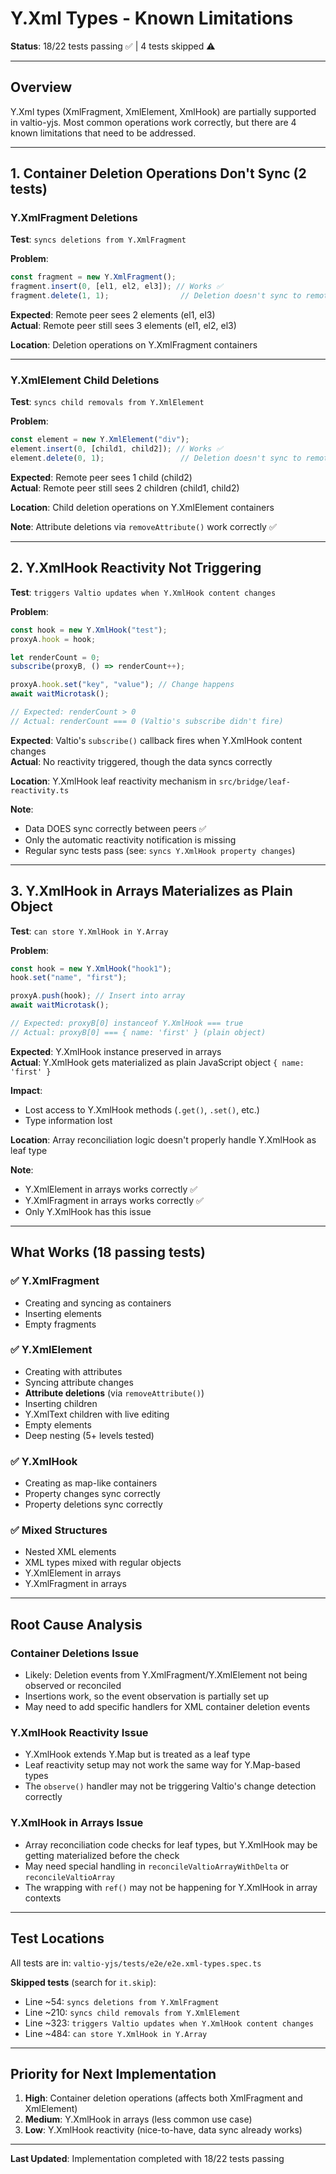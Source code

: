 # Y.Xml Types - Known Limitations

**Status**: 18/22 tests passing ✅ | 4 tests skipped ⚠️

---

## Overview

Y.Xml types (XmlFragment, XmlElement, XmlHook) are partially supported in valtio-yjs. Most common operations work correctly, but there are 4 known limitations that need to be addressed.

---

## 1. Container Deletion Operations Don't Sync (2 tests)

### Y.XmlFragment Deletions

**Test**: `syncs deletions from Y.XmlFragment`

**Problem**:
```typescript
const fragment = new Y.XmlFragment();
fragment.insert(0, [el1, el2, el3]); // Works ✅
fragment.delete(1, 1);                // Deletion doesn't sync to remote peer ❌
```

**Expected**: Remote peer sees 2 elements (el1, el3)  
**Actual**: Remote peer still sees 3 elements (el1, el2, el3)

**Location**: Deletion operations on Y.XmlFragment containers

---

### Y.XmlElement Child Deletions

**Test**: `syncs child removals from Y.XmlElement`

**Problem**:
```typescript
const element = new Y.XmlElement("div");
element.insert(0, [child1, child2]); // Works ✅
element.delete(0, 1);                 // Deletion doesn't sync to remote peer ❌
```

**Expected**: Remote peer sees 1 child (child2)  
**Actual**: Remote peer still sees 2 children (child1, child2)

**Location**: Child deletion operations on Y.XmlElement containers

**Note**: Attribute deletions via `removeAttribute()` work correctly ✅

---

## 2. Y.XmlHook Reactivity Not Triggering

**Test**: `triggers Valtio updates when Y.XmlHook content changes`

**Problem**:
```typescript
const hook = new Y.XmlHook("test");
proxyA.hook = hook;

let renderCount = 0;
subscribe(proxyB, () => renderCount++);

proxyA.hook.set("key", "value"); // Change happens
await waitMicrotask();

// Expected: renderCount > 0
// Actual: renderCount === 0 (Valtio's subscribe didn't fire)
```

**Expected**: Valtio's `subscribe()` callback fires when Y.XmlHook content changes  
**Actual**: No reactivity triggered, though the data syncs correctly

**Location**: Y.XmlHook leaf reactivity mechanism in `src/bridge/leaf-reactivity.ts`

**Note**: 
- Data DOES sync correctly between peers ✅
- Only the automatic reactivity notification is missing
- Regular sync tests pass (see: `syncs Y.XmlHook property changes`)

---

## 3. Y.XmlHook in Arrays Materializes as Plain Object

**Test**: `can store Y.XmlHook in Y.Array`

**Problem**:
```typescript
const hook = new Y.XmlHook("hook1");
hook.set("name", "first");

proxyA.push(hook); // Insert into array
await waitMicrotask();

// Expected: proxyB[0] instanceof Y.XmlHook === true
// Actual: proxyB[0] === { name: 'first' } (plain object)
```

**Expected**: Y.XmlHook instance preserved in arrays  
**Actual**: Y.XmlHook gets materialized as plain JavaScript object `{ name: 'first' }`

**Impact**: 
- Lost access to Y.XmlHook methods (`.get()`, `.set()`, etc.)
- Type information lost

**Location**: Array reconciliation logic doesn't properly handle Y.XmlHook as leaf type

**Note**:
- Y.XmlElement in arrays works correctly ✅
- Y.XmlFragment in arrays works correctly ✅
- Only Y.XmlHook has this issue

---

## What Works (18 passing tests)

### ✅ Y.XmlFragment
- Creating and syncing as containers
- Inserting elements
- Empty fragments

### ✅ Y.XmlElement
- Creating with attributes
- Syncing attribute changes
- **Attribute deletions** (via `removeAttribute()`)
- Inserting children
- Y.XmlText children with live editing
- Empty elements
- Deep nesting (5+ levels tested)

### ✅ Y.XmlHook
- Creating as map-like containers
- Property changes sync correctly
- Property deletions sync correctly

### ✅ Mixed Structures
- Nested XML elements
- XML types mixed with regular objects
- Y.XmlElement in arrays
- Y.XmlFragment in arrays

---

## Root Cause Analysis

### Container Deletions Issue
- Likely: Deletion events from Y.XmlFragment/Y.XmlElement not being observed or reconciled
- Insertions work, so the event observation is partially set up
- May need to add specific handlers for XML container deletion events

### Y.XmlHook Reactivity Issue
- Y.XmlHook extends Y.Map but is treated as a leaf type
- Leaf reactivity setup may not work the same way for Y.Map-based types
- The `observe()` handler may not be triggering Valtio's change detection correctly

### Y.XmlHook in Arrays Issue
- Array reconciliation code checks for leaf types, but Y.XmlHook may be getting materialized before the check
- May need special handling in `reconcileValtioArrayWithDelta` or `reconcileValtioArray`
- The wrapping with `ref()` may not be happening for Y.XmlHook in array contexts

---

## Test Locations

All tests are in: `valtio-yjs/tests/e2e/e2e.xml-types.spec.ts`

**Skipped tests** (search for `it.skip`):
- Line ~54: `syncs deletions from Y.XmlFragment`
- Line ~210: `syncs child removals from Y.XmlElement`
- Line ~323: `triggers Valtio updates when Y.XmlHook content changes`
- Line ~484: `can store Y.XmlHook in Y.Array`

---

## Priority for Next Implementation

1. **High**: Container deletion operations (affects both XmlFragment and XmlElement)
2. **Medium**: Y.XmlHook in arrays (less common use case)
3. **Low**: Y.XmlHook reactivity (nice-to-have, data sync already works)

---

**Last Updated**: Implementation completed with 18/22 tests passing

